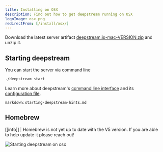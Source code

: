 ```yaml
---
title: Installing on OSX
description: Find out how to get deepstream running on OSX
logoImage: osx.png
redirectFrom: [/install/osx/]
---
```


Download the latest server artifact [deepstream.io-mac-VERSION.zip](https://github.com/deepstreamIO/deepstream.io/releases) and unzip it.

## Starting deepstream
You can start the server via command line

```bash
./deepstream start
```

Learn more about deepstream's [command line interface](/docs/server/command-line-interface/) and its [configuration file](/docs/server/configuration/).

`markdown:starting-deepstream-hints.md`

## Homebrew

[[info]]
| Homebrew is not yet up to date with the V5 version. If you are able to help update it please reach out!

![Starting deepstream on osx](../deepstream-v4.png)
